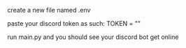 create a new file named .env

paste your discord token as such:
TOKEN = ""

run main.py and you should see your discord bot get online
